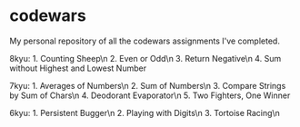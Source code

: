 # codewars
My personal repository of all the codewars assignments I've completed.

8kyu:	1. Counting Sheep\n
	2. Even or Odd\n
	3. Return Negative\n
	4. Sum without Highest and Lowest Number

7kyu:	1. Averages of Numbers\n
	2. Sum of Numbers\n
	3. Compare Strings by Sum of Chars\n
	4. Deodorant Evaporator\n
	5. Two Fighters, One Winner

6kyu:	1. Persistent Bugger\n
	2. Playing with Digits\n
	3. Tortoise Racing\n
